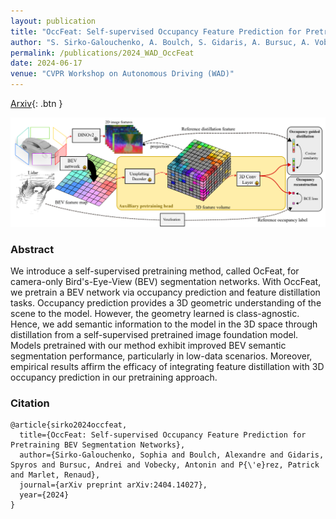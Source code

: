 ```yaml
---
layout: publication
title: "OccFeat: Self-supervised Occupancy Feature Prediction for Pretraining BEV Segmentation Networks"
author: "S. Sirko-Galouchenko, A. Boulch, S. Gidaris, A. Bursuc, A. Vobecky, P. Pérez, R. Marlet"
permalink: /publications/2024_WAD_OccFeat
date: 2024-06-17
venue: "CVPR Workshop on Autonomous Driving (WAD)"
---
```


[Arxiv](https://arxiv.org/abs/2404.14027){: .btn }

![OccFeat teaser](/images/publications/2024_CVPR_WAD_OccFeat/teaser.png)

### Abstract

We introduce a self-supervised pretraining method, called OcFeat, for camera-only Bird's-Eye-View (BEV) segmentation networks. With OccFeat, we pretrain a BEV network via occupancy prediction and feature distillation tasks. Occupancy prediction provides a 3D geometric understanding of the scene to the model. However, the geometry learned is class-agnostic. Hence, we add semantic information to the model in the 3D space through distillation from a self-supervised pretrained image foundation model. Models pretrained with our method exhibit improved BEV semantic segmentation performance, particularly in low-data scenarios. Moreover, empirical results affirm the efficacy of integrating feature distillation with 3D occupancy prediction in our pretraining approach.


### Citation


```
@article{sirko2024occfeat,
  title={OccFeat: Self-supervised Occupancy Feature Prediction for Pretraining BEV Segmentation Networks},
  author={Sirko-Galouchenko, Sophia and Boulch, Alexandre and Gidaris, Spyros and Bursuc, Andrei and Vobecky, Antonin and P{\'e}rez, Patrick and Marlet, Renaud},
  journal={arXiv preprint arXiv:2404.14027},
  year={2024}
}
```